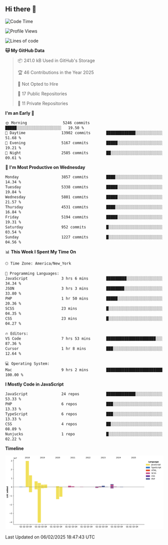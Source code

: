 ## Hi there 👋

<!--START_SECTION:waka-->
![Code Time](http://img.shields.io/badge/Code%20Time-331%20hrs%204%20mins-blue)

![Profile Views](http://img.shields.io/badge/Profile%20Views-0-blue)

![Lines of code](https://img.shields.io/badge/From%20Hello%20World%20I%27ve%20Written-68.6%20million%20lines%20of%20code-blue)

**🐱 My GitHub Data** 

> 📦 241.0 kB Used in GitHub's Storage 
 > 
> 🏆 46 Contributions in the Year 2025
 > 
> 🚫 Not Opted to Hire
 > 
> 📜 17 Public Repositories 
 > 
> 🔑 11 Private Repositories 
 > 
**I'm an Early 🐤** 

```text
🌞 Morning                5246 commits        █████░░░░░░░░░░░░░░░░░░░░   19.50 % 
🌆 Daytime                13902 commits       █████████████░░░░░░░░░░░░   51.68 % 
🌃 Evening                5167 commits        █████░░░░░░░░░░░░░░░░░░░░   19.21 % 
🌙 Night                  2585 commits        ██░░░░░░░░░░░░░░░░░░░░░░░   09.61 % 
```
📅 **I'm Most Productive on Wednesday** 

```text
Monday                   3857 commits        ████░░░░░░░░░░░░░░░░░░░░░   14.34 % 
Tuesday                  5338 commits        █████░░░░░░░░░░░░░░░░░░░░   19.84 % 
Wednesday                5801 commits        █████░░░░░░░░░░░░░░░░░░░░   21.57 % 
Thursday                 4531 commits        ████░░░░░░░░░░░░░░░░░░░░░   16.84 % 
Friday                   5194 commits        █████░░░░░░░░░░░░░░░░░░░░   19.31 % 
Saturday                 952 commits         █░░░░░░░░░░░░░░░░░░░░░░░░   03.54 % 
Sunday                   1227 commits        █░░░░░░░░░░░░░░░░░░░░░░░░   04.56 % 
```


📊 **This Week I Spent My Time On** 

```text
🕑︎ Time Zone: America/New_York

💬 Programming Languages: 
JavaScript               3 hrs 6 mins        █████████░░░░░░░░░░░░░░░░   34.34 % 
JSON                     3 hrs 3 mins        ████████░░░░░░░░░░░░░░░░░   33.80 % 
PHP                      1 hr 50 mins        █████░░░░░░░░░░░░░░░░░░░░   20.36 % 
SCSS                     23 mins             █░░░░░░░░░░░░░░░░░░░░░░░░   04.35 % 
CSS                      23 mins             █░░░░░░░░░░░░░░░░░░░░░░░░   04.27 % 

🔥 Editors: 
VS Code                  7 hrs 53 mins       ██████████████████████░░░   87.36 % 
Cursor                   1 hr 8 mins         ███░░░░░░░░░░░░░░░░░░░░░░   12.64 % 

💻 Operating System: 
Mac                      9 hrs 2 mins        █████████████████████████   100.00 % 
```

**I Mostly Code in JavaScript** 

```text
JavaScript               24 repos            █████████████░░░░░░░░░░░░   53.33 % 
PHP                      6 repos             ███░░░░░░░░░░░░░░░░░░░░░░   13.33 % 
TypeScript               6 repos             ███░░░░░░░░░░░░░░░░░░░░░░   13.33 % 
CSS                      4 repos             ██░░░░░░░░░░░░░░░░░░░░░░░   08.89 % 
Nunjucks                 1 repo              █░░░░░░░░░░░░░░░░░░░░░░░░   02.22 % 
```



**Timeline**

![Lines of Code chart](https://raw.githubusercontent.com/wilbertcaba/wilbertcaba/main/assets/bar_graph.png)


 Last Updated on 06/02/2025 18:47:43 UTC
<!--END_SECTION:waka-->

<!--
**wilbertcaba/wilbertcaba** is a ✨ _special_ ✨ repository because its `README.md` (this file) appears on your GitHub profile.

Here are some ideas to get you started:

- 🔭 I’m currently working on ...
- 🌱 I’m currently learning ...
- 👯 I’m looking to collaborate on ...
- 🤔 I’m looking for help with ...
- 💬 Ask me about ...
- 📫 How to reach me: ...
- 😄 Pronouns: ...
- ⚡ Fun fact: ...
-->
